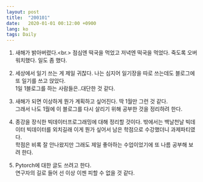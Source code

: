 ```yaml
---
layout: post
title:  "200101"
date:   2020-01-01 00:12:00 +0900
lang: ko
tags: Daily
---
```


1. 새해가 밝아버렸다.<br.>
점심엔 떡국을 먹었고 저녁엔 떡국을 먹었다.
죽도록 오버워치했다. 일도 좀 했다.

2. 세상에서 일기 쓰는 게 제일 귀찮다. 나는 심지어 일기장을 따로 쓰는데도 블로그에 또 일기를 쓰고 앉았다. <br>1일 1블로그를 하는 사람들은..대단한 것 같다.

3. 새해가 되면 이상하게 뭔가 계획하고 싶어진다. 딱 1월만 그런 것 같다. <br>그래서 나도 1월에 이 블로그를 다시 살리기 위해 공부한 것을 정리하려 한다.

4. 종강을 장식한 빅데이터프로그래밍에 대해 정리할 것이다. 밖에서는 백날천날 빅데이터 빅데이터를 외치길래 이게 뭔가 싶어서 남은 학점으로 수강했더니 과제파티였다. <br>
학점은 비록 잘 안나왔지만 그래도 제일 좋아하는 수업이었기에 또 나름 공부해 보려 한다.

5. Pytorch에 대한 글도 쓰려고 한다. <br>연구자의 길로 들어 선 이상 이젠 피할 수 없을 것 같다.



